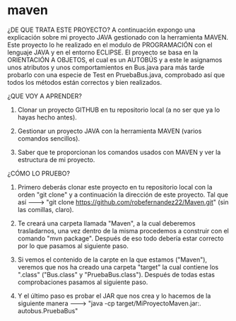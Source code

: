 # maven
¿DE QUE TRATA ESTE PROYECTO?
A continuación expongo una explicación sobre mi proyecto JAVA gestionado con la herramienta MAVEN.
Este proyecto lo he realizado en el modulo de PROGRAMACIÓN con el lenguaje JAVA y en el entorno ECLIPSE.
El proyecto se basa en la ORIENTACIÓN A OBJETOS, el cual es un AUTOBÚS y a este le asignamos unos atributos y
unos comportamientos en Bus.java para más tarde probarlo con una especie de Test en PruebaBus.java, comprobado así
que todos los métodos están correctos y bien realizados.

¿QUE VOY A APRENDER?
1. Clonar un proyecto GITHUB en tu repositorio local (a no ser que ya lo hayas hecho antes).

2. Gestionar un proyecto JAVA con la herramienta MAVEN (varios comandos sencillos).

3. Saber que te proporcionan los comandos usados con MAVEN y ver la estructura de mi proyecto.

¿CÓMO LO PRUEBO?
1. Primero deberás clonar este proyecto en tu repositorio local con la orden "git clone" y a continuación la dirección de
este proyecto. Tal que así ---> "git clone https://github.com/robefernandez22/Maven.git" (sin las comillas, claro).

2. Te creará una carpeta llamada "Maven", a la cual deberemos trasladarnos, una vez dentro de la misma procedemos a construir
con el comando "mvn package". Después de eso todo debería estar correcto por lo que pasamos al siguiente paso.

3. Si vemos el contenido de la carpte en la que estamos ("Maven"), veremos que nos ha creado una carpeta "target" la cual
contiene los ".class" ("Bus.class" y "PruebaBus.class"). Después de todas estas comprobaciones pasamos al siguiente paso.

4. Y el último paso es probar el JAR que nos crea y lo hacemos de la siguiente manera ---> "java -cp target/MiProyectoMaven.jar:. 
autobus.PruebaBus"

